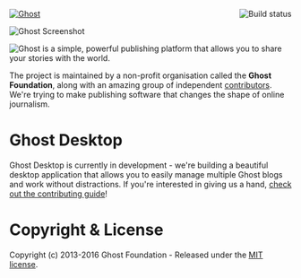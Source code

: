 <a href="https://github.com/TryGhost/Ghost"><img src="https://cloud.githubusercontent.com/assets/120485/6622822/c4c639fe-c8e7-11e4-9e64-5bec06c8b4c3.png" alt="Ghost" /></a><a href="https://travis-ci.org/TryGhost/Ghost-Desktop"><img align="right" src="https://travis-ci.org/TryGhost/Ghost-Desktop.svg?branch=master" alt="Build status" /></a>

![Ghost Screenshot](https://cloud.githubusercontent.com/assets/1426799/13665768/fb6df440-e6e8-11e5-87db-e27527a7e4b4.jpg)

![Ghost is a simple, powerful publishing platform that allows you to share your stories with the world.](https://cloud.githubusercontent.com/assets/120485/6626501/b2bb072c-c8ff-11e4-8e1a-2e78e68fd5c3.png)

The project is maintained by a non-profit organisation called the **Ghost Foundation**, along with an amazing group of independent [contributors](https://github.com/TryGhost/Ghost-Desktop/contributors). We're trying to make publishing software that changes the shape of online journalism.

# Ghost Desktop
Ghost Desktop is currently in development - we're building a beautiful desktop application that allows you to easily manage multiple Ghost blogs and work without distractions. If you're interested in giving us a hand, [check out the contributing guide](https://github.com/TryGhost/Ghost-Desktop/tree/master/docs)!

# Copyright & License
Copyright (c) 2013-2016 Ghost Foundation - Released under the [MIT license](LICENSE).
